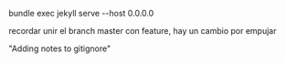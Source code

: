 bundle exec jekyll serve --host 0.0.0.0

recordar unir el branch master con feature, hay un cambio por empujar

"Adding notes to gitignore"
